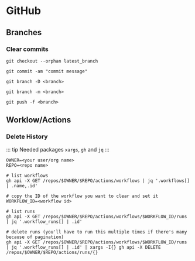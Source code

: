 # GitHub

## Branches

### Clear commits

```shell
git checkout --orphan latest_branch

git commit -am "commit message"

git branch -D <branch>

git branch -m <branch>

git push -f <branch>

```

## Worklow/Actions

### Delete History

::: tip
Needed packages `xargs`, `gh` and `jq`
:::

```shell
OWNER=<your user/org name>
REPO=<repo name>

# list workflows
gh api -X GET /repos/$OWNER/$REPO/actions/workflows | jq '.workflows[] | .name,.id'

# copy the ID of the workflow you want to clear and set it
WORKFLOW_ID=<workflow id>

# list runs
gh api -X GET /repos/$OWNER/$REPO/actions/workflows/$WORKFLOW_ID/runs | jq '.workflow_runs[] | .id'

# delete runs (you'll have to run this multiple times if there's many because of pagination)
gh api -X GET /repos/$OWNER/$REPO/actions/workflows/$WORKFLOW_ID/runs | jq '.workflow_runs[] | .id' | xargs -I{} gh api -X DELETE /repos/$OWNER/$REPO/actions/runs/{}
```